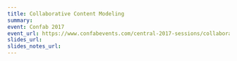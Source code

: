 ```yaml
---
title: Collaborative Content Modeling
summary: 
event: Confab 2017
event_url: https://www.confabevents.com/central-2017-sessions/collaborative-content-modeling-interdisciplinary-techniques-for-less-painful-projects
slides_url: 
slides_notes_url: 
---
```


